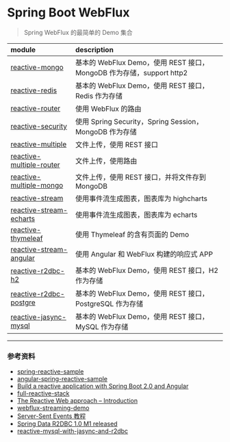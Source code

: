 # Spring Boot WebFlux 

> Spring WebFlux 的最简单的 Demo 集合

| module | description |
|:-------|:------------|
|[reactive-mongo](./reactive-mongo/README.md)| 基本的 WebFlux Demo，使用 REST 接口，MongoDB 作为存储，support http2|
|[reactive-redis](./reactive-redis/README.md)| 基本的 WebFlux Demo，使用 REST 接口，Redis 作为存储|
|[reactive-router](./reactive-router/README.md)| 使用 WebFlux 的路由|
|[reactive-security](./reactive-security/README.md)| 使用 Spring Security，Spring Session，MongoDB 作为存储 |
|[reactive-multiple](./reactive-multiple/README.md)| 文件上传，使用 REST 接口|
|[reactive-multiple-router](./reactive-multiple-router/README.md) | 文件上传，使用路由|
|[reactive-multiple-mongo](./reactive-multiple-mongo/README.md) | 文件上传，使用 REST 接口，并将文件存到 MongoDB|
|[reactive-stream](./reactive-stream/README.md)| 使用事件流生成图表，图表库为 highcharts|
|[reactive-stream-echarts](./reactive-stream-echarts/README.md) | 使用事件流生成图表，图表库为 echarts|
|[reactive-thymeleaf](./reactive-thymeleaf/README.md)| 使用 Thymeleaf 的含有页面的 Demo|
|[reactive-stream-angular](./reactive-stream-angular/README.md) | 使用 Angular 和 WebFlux 构建的响应式 APP|
|[reactive-r2dbc-h2](./reactive-r2dbc-h2/README.md)| 基本的 WebFlux Demo，使用 REST 接口，H2 作为存储|
|[reactive-r2dbc-postgre](./reactive-r2dbc-postgre/README.md)| 基本的 WebFlux Demo，使用 REST 接口，PostgreSQL 作为存储|
|[reactive-jasync-mysql](./reactive-jasync-mysql/README.md)| 基本的 WebFlux Demo，使用 REST 接口，MySQL 作为存储|

--- 

### 参考资料

- [spring-reactive-sample](https://github.com/hantsy/spring-reactive-sample)
- [angular-spring-reactive-sample](https://github.com/hantsy/angular-spring-reactive-sample)
- [Build a reactive application with Spring Boot 2.0 and Angular](https://medium.com/@hantsy/build-a-reactive-application-with-spring-boot-2-0-and-angular-de0ee5837fed)
- [full-reactive-stack](https://github.com/mechero/full-reactive-stack)
- [The Reactive Web approach – Introduction](https://thepracticaldeveloper.com/2017/11/04/full-reactive-stack-introduction/)
- [webflux-streaming-demo](https://github.com/ZhongyangMA/webflux-streaming-demo)
- [Server-Sent Events 教程](http://www.ruanyifeng.com/blog/2017/05/server-sent_events.html)
- [Spring Data R2DBC 1.0 M1 released](https://spring.io/blog/2018/12/12/spring-data-r2dbc-1-0-m1-released)
- [reactive-mysql-with-jasync-and-r2dbc](https://github.com/joshlong/reactive-mysql-with-jasync-and-r2dbc)
